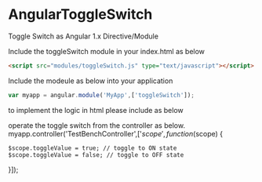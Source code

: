 # AngularToggleSwitch
Toggle Switch as Angular 1.x Directive/Module

Include the toggleSwitch module in your index.html as below

```HTML
<script src="modules/toggleSwitch.js" type="text/javascript"></script>
```
Include the modeule as below into your application
```Javascript
var myapp = angular.module('MyApp',['toggleSwitch']);
```
to implement the logic in html please include as below 
<div ng-controller="TestBenchController">
    <ng-round-switch toggle-switch="toggleValue"></ng-round-switch>
    <ng-flat-switch toggle-switch="toggleValue"></ng-flat-switch>
</div>

operate the toggle switch from the controller as below. 
myapp.controller('TestBenchController',['$scope',function ($scope) {

	$scope.toggleValue = true; // toggle to ON state
	$scope.toggleValue = false; // toggle to OFF state
    
}]);
